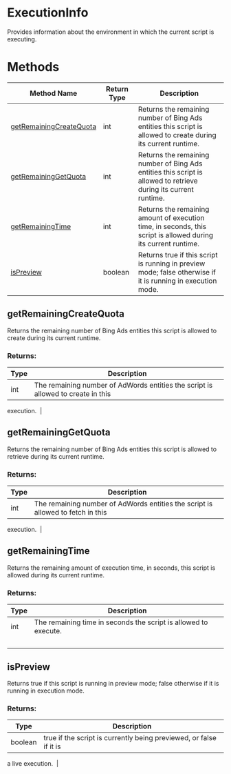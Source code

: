 # ExecutionInfo
Provides information about the environment in which the current script is executing.

# Methods
|Method Name|Return Type|Description|
|-|-|-
[getRemainingCreateQuota](#getremainingcreatequota)|int|Returns the remaining number of Bing Ads entities this script is allowed to create during its current runtime.<br />
[getRemainingGetQuota](#getremaininggetquota)|int|Returns the remaining number of Bing Ads entities this script is allowed to retrieve during its current runtime.<br />
[getRemainingTime](#getremainingtime)|int|Returns the remaining amount of execution time, in seconds, this script is allowed during its current runtime.<br />
[isPreview](#ispreview)|boolean|Returns true if this script is running in preview mode; false otherwise if it is running in execution mode. <br />

## <a name="getremainingcreatequota"></a>getRemainingCreateQuota
Returns the remaining number of Bing Ads entities this script is allowed to create during its current runtime.

### Returns:
|Type|Description|
|-|-
int|The remaining number of AdWords entities the script is allowed to create in this
 execution.
&nbsp;|&nbsp;

## <a name="getremaininggetquota"></a>getRemainingGetQuota
Returns the remaining number of Bing Ads entities this script is allowed to retrieve during its current runtime.

### Returns:
|Type|Description|
|-|-
int|The remaining number of AdWords entities the script is allowed to fetch in this
 execution.
&nbsp;|&nbsp;

## <a name="getremainingtime"></a>getRemainingTime
Returns the remaining amount of execution time, in seconds, this script is allowed during its current runtime.

### Returns:
|Type|Description|
|-|-
int|The remaining time in seconds the script is allowed to execute.
&nbsp;|&nbsp;

## <a name="ispreview"></a>isPreview
Returns true if this script is running in preview mode; false otherwise if it is running in execution mode. 

### Returns:
|Type|Description|
|-|-
boolean|true if the script is currently being previewed, or false if it is
 a live execution.
&nbsp;|&nbsp;

